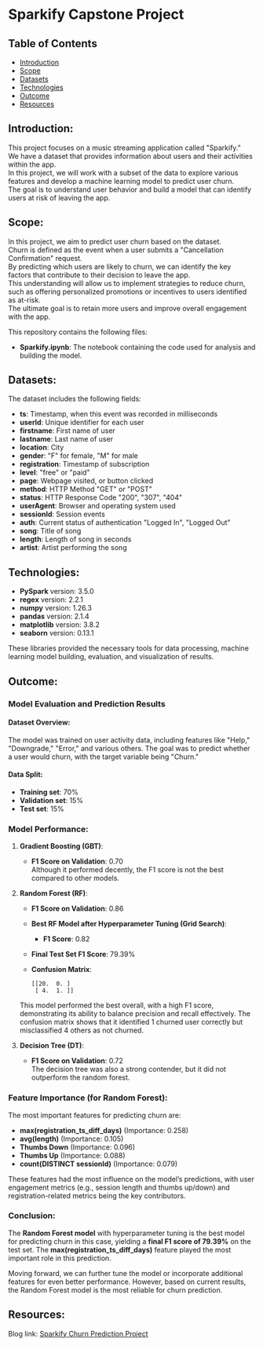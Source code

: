 # Sparkify Capstone Project

## Table of Contents
- [Introduction](#introduction)
- [Scope](#scope)
- [Datasets](#datasets)
- [Technologies](#technologies)
- [Outcome](#outcome)
- [Resources](#resources)

## Introduction:
This project focuses on a music streaming application called "Sparkify."  
We have a dataset that provides information about users and their activities within the app.  
In this project, we will work with a subset of the data to explore various features and develop a machine learning model to predict user churn.  
The goal is to understand user behavior and build a model that can identify users at risk of leaving the app.

## Scope:
In this project, we aim to predict user churn based on the dataset.  
Churn is defined as the event when a user submits a "Cancellation Confirmation" request.  
By predicting which users are likely to churn, we can identify the key factors that contribute to their decision to leave the app.  
This understanding will allow us to implement strategies to reduce churn, such as offering personalized promotions or incentives to users identified as at-risk.  
The ultimate goal is to retain more users and improve overall engagement with the app.

This repository contains the following files:
- **Sparkify.ipynb**: The notebook containing the code used for analysis and building the model.

## Datasets:
The dataset includes the following fields:

- **ts**: Timestamp, when this event was recorded in milliseconds
- **userId**: Unique identifier for each user
- **firstname**: First name of user
- **lastname**: Last name of user
- **location**: City
- **gender**: "F" for female, "M" for male
- **registration**: Timestamp of subscription
- **level**: "free" or "paid"
- **page**: Webpage visited, or button clicked
- **method**: HTTP Method "GET" or "POST"
- **status**: HTTP Response Code "200", "307", "404"
- **userAgent**: Browser and operating system used
- **sessionId**: Session events
- **auth**: Current status of authentication "Logged In", "Logged Out"
- **song**: Title of song
- **length**: Length of song in seconds
- **artist**: Artist performing the song

## Technologies:

- **PySpark** version: 3.5.0
- **regex** version: 2.2.1
- **numpy** version: 1.26.3
- **pandas** version: 2.1.4
- **matplotlib** version: 3.8.2
- **seaborn** version: 0.13.1

These libraries provided the necessary tools for data processing, machine learning model building, evaluation, and visualization of results.

## Outcome:

### Model Evaluation and Prediction Results

#### Dataset Overview:
The model was trained on user activity data, including features like "Help," "Downgrade," "Error," and various others. The goal was to predict whether a user would churn, with the target variable being "Churn."

#### Data Split:
- **Training set**: 70%
- **Validation set**: 15%
- **Test set**: 15%

### Model Performance:

1. **Gradient Boosting (GBT)**:
    - **F1 Score on Validation**: 0.70  
    Although it performed decently, the F1 score is not the best compared to other models.

2. **Random Forest (RF)**:
    - **F1 Score on Validation**: 0.86  
    - **Best RF Model after Hyperparameter Tuning (Grid Search)**:
        - **F1 Score**: 0.82
    - **Final Test Set F1 Score**: 79.39%
    
    - **Confusion Matrix**:
        ```
        [[20.  0. ]
         [ 4.  1. ]]
        ```
    This model performed the best overall, with a high F1 score, demonstrating its ability to balance precision and recall effectively. The confusion matrix shows that it identified 1 churned user correctly but misclassified 4 others as not churned.

3. **Decision Tree (DT)**:
    - **F1 Score on Validation**: 0.72  
    The decision tree was also a strong contender, but it did not outperform the random forest.

### Feature Importance (for Random Forest):
The most important features for predicting churn are:
- **max(registration_ts_diff_days)** (Importance: 0.258)
- **avg(length)** (Importance: 0.105)
- **Thumbs Down** (Importance: 0.096)
- **Thumbs Up** (Importance: 0.088)
- **count(DISTINCT sessionId)** (Importance: 0.079)

These features had the most influence on the model’s predictions, with user engagement metrics (e.g., session length and thumbs up/down) and registration-related metrics being the key contributors.

### Conclusion:
The **Random Forest model** with hyperparameter tuning is the best model for predicting churn in this case, yielding a **final F1 score of 79.39%** on the test set. The **max(registration_ts_diff_days)** feature played the most important role in this prediction.

Moving forward, we can further tune the model or incorporate additional features for even better performance. However, based on current results, the Random Forest model is the most reliable for churn prediction.

## Resources:
Blog link: [Sparkify Churn Prediction Project](https://medium.com/@shadynayel/sparkify-churn-prediction-project-0d4f191a3e91)